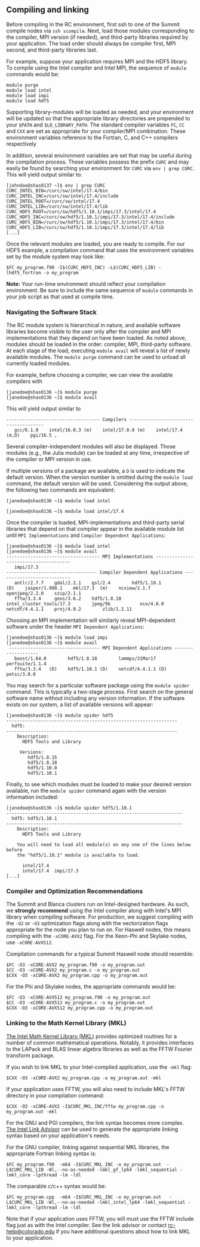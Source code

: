 ## Compiling and linking

Before compiling in the RC environment, first ssh to one of the Summit
compile nodes via `ssh scompile`. Next, load those modules
corresponding to the compiler, MPI version (if needed), and
third-party libraries required by your application. The load order
should always be compiler first, MPI second, and third-party libraries
last.

For example, suppose your application requires MPI and the HDF5
library. To compile using the Intel compiler and Intel MPI, the
sequence of `module` commands would be:

```
module purge
module load intel
module load impi
module load hdf5
```

Supporting library-modules will be loaded as needed, and your
environment will be updated so that the appropriate library
directories are prepended to your `$PATH` and `$LD_LIBRARY_PATH`. The
standard compiler variables `FC`, `CC` and `CXX` are set as
appropriate for your compiler/MPI combination. These environment
variables reference to the Fortran, C, and C++ compilers respectively

In addition, several environment variables are set that may be useful
during the compilation process.  These variables possess the prefix
`CURC` and may easily be found by searching your environment for
`CURC` via `env | grep CURC`. This will yield output similar to:

```
[johndoe@shas0137 ~]$ env | grep CURC
CURC_INTEL_BIN=/curc/sw/intel/17.4/bin
CURC_INTEL_INC=/curc/sw/intel/17.4/include
CURC_INTEL_ROOT=/curc/sw/intel/17.4
CURC_INTEL_LIB=/curc/sw/intel/17.4/lib
CURC_HDF5_ROOT=/curc/sw/hdf5/1.10.1/impi/17.3/intel/17.4
CURC_HDF5_INC=/curc/sw/hdf5/1.10.1/impi/17.3/intel/17.4/include
CURC_HDF5_BIN=/curc/sw/hdf5/1.10.1/impi/17.3/intel/17.4/bin
CURC_HDF5_LIB=/curc/sw/hdf5/1.10.1/impi/17.3/intel/17.4/lib
[...]
```

Once the relevant modules are loaded, you are ready to compile. For
our HDF5 example, a compilation command that uses the environment
variables set by the module system may look like:

```
$FC my_program.f90 -I$(CURC_HDF5_INC) -L$(CURC_HDF5_LIB) -lhdf5_fortran -o my_program
```

**Note:** Your run-time environment should reflect your compilation
environment. Be sure to include the same sequence of `module` commands
in your job script as that used at compile time.


### Navigating the Software Stack

The RC module system is hierarchical in nature, and available software
libraries become visible to the user only after the compiler and MPI
implementations that they depend on have been loaded. As noted above,
modules should be loaded in the order: compiler, MPI, third-party
software.  At each stage of the load, executing `module avail` will
reveal a list of newly available modules.  The `module purge` command
can be used to unload all currently loaded modules.

For example, before choosing a compiler, we can view the available
compilers with

```
[janedoe@shas0136 ~]$ module purge
[janedoe@shas0136 ~]$ module avail
```

This will yield output similar to

```
----------------------------------- Compilers --------------------------------------
   gcc/6.1.0    intel/16.0.3 (m)    intel/17.0.0 (m)    intel/17.4 (m,D)    pgi/16.5 ,
```

Several compiler-independent modules will also be displayed. Those
modules (e.g., the Julia module) can be loaded at any time,
irrespective of the compiler or MPI version in use.

If multiple versions of a package are available, a `D` is used to
indicate the default version. When the version number is omitted
during the `module load` command, the default version will be
used. Considering the output above, the following two commands are
equivalent:

```[janedoe@shas0136 ~]$ module load intel ```

```[janedoe@shas0136 ~]$ module load intel/17.4 ```

Once the compiler is loaded, MPI-implementations and third-party
serial libraries that depend on that compiler appear in the available
module list until `MPI Implementations` and `Compiler Dependent
Applications`:

```
[janedoe@shas0136 ~]$ module load intel
[janedoe@shas0136 ~]$ module avail
----------------------------------- MPI Implementations --------------------------------------
   impi/17.3
---------------------------------- Compiler Dependent Applications ---------------------------
   antlr/2.7.7    gdal/2.2.1    gsl/2.4        hdf5/1.10.1              (D)    jasper/1.900.1    mkl/17.3  (m)    ncview/2.1.7      openjpeg/2.2.0    szip/2.1.1
   fftw/3.3.4     geos/3.6.2    hdf5/1.8.18    intel_cluster_tools/17.3        jpeg/9b           nco/4.6.0        netcdf/4.4.1.1    proj/4.9.2        zlib/1.2.11
```

Choosing an MPI implementation will similarly reveal MPI-dependent
software under the header `MPI Dependent Applications`:

```
[janedoe@shas0136 ~]$ module load impi
[janedoe@shas0136 ~]$ module avail
 ---------------------------------- MPI Dependent Applications -------------------
   boost/1.64.0        hdf5/1.8.18        lammps/31Mar17        perfsuite/1.1.4
   fftw/3.3.4   (D)    hdf5/1.10.1 (D)    netcdf/4.4.1.1 (D)    petsc/3.8.0

```

You may search for a particular software package using the `module
spider` command. This is typically a two-stage process. First search
on the general software name without including any version
information. If the software exists on our system, a list of available
versions will appear:

```
[janedoe@shas0136 ~]$ module spider hdf5
----------------------------------------------------------------
  hdf5:
----------------------------------------------------------------
    Description:
      HDF5 Tools and Library

     Versions:
        hdf5/1.8.15
        hdf5/1.8.18
        hdf5/1.10.0
        hdf5/1.10.1
```

Finally, to see which modules must be loaded to make your desired
version available, run the `module spider` command again with the
version information included:

```
[janedoe@shas0136 ~]$ module spider hdf5/1.10.1
------------------------------------------------------------------
  hdf5: hdf5/1.10.1
------------------------------------------------------------------
    Description:
      HDF5 Tools and Library

    You will need to load all module(s) on any one of the lines below before
    the "hdf5/1.10.1" module is available to load.

      intel/17.4
      intel/17.4  impi/17.3
[...]
```


### Compiler and Optimization Recommendations

The Summit and Blanca clusters run on Intel-designed hardware. As
such, we **strongly recommend** using the Intel compiler along with
Intel's MPI library when compiling software.  For production, we
suggest compiling with the `-O2` or `-O3` optimization flags along
with the vectorization flags appropriate for the node you plan to run
on. For Haswell nodes, this means compiling with the `-xCORE-AVX2`
flag. For the Xeon-Phi and Skylake nodes, use `-xCORE-AVX512`.

Compilation commands for a typical Summit Haswell node should resemble:

```
$FC -O3 -xCORE-AVX2 my_program.f90 -o my_program.out
$CC -O3 -xCORE-AVX2 my_program.c -o my_program.out
$CXX -O3 -xCORE-AVX2 my_program.cpp -o my_program.out
```

For the Phi and Skylake nodes, the appropriate commands would be:

```
$FC -O3 -xCORE-AVX512 my_program.f90 -o my_program.out
$CC -O3 -xCORE-AVX512 my_program.c -o my_program.out
$CXX -O3 -xCORE-AVX512 my_program.cpp -o my_program.out
```


### Linking to the Math Kernel Library (MKL)

[The Intel Math Kernel Library
(MKL)](https://software.intel.com/en-us/mkl/documentation) provides
optimized routines for a number of common mathematical
operations. Notably, it provides interfaces to the LAPack and BLAS
linear algebra libraries as well as the FFTW Fourier transform
package.

If you wish to link MKL to your Intel-compiled application, use the
`-mkl` flag:

```
$CXX -O3 -xCORE-AVX2 my_program.cpp -o my_program.out -mkl
```

If your application uses FFTW, you will also need to include MKL's
FFTW directory in your compilation command:

```
$CXX -O3 -xCORE-AVX2 -I$CURC_MKL_INC/fftw my_program.cpp -o my_program.out -mkl
```

For the GNU and PGI compilers, the link syntax becomes more
complex. [The Intel Link
Advisor](https://software.intel.com/en-us/articles/intel-mkl-link-line-advisor)
can be used to generate the appropriate linking syntax based on your
application's needs.

For the GNU compiler, linking against sequential MKL libraries, the
appropriate Fortran linking syntax is:

```
$FC my_program.f90  -m64 -I$CURC_MKL_INC -o my_program.out  -L$CURC_MKL_LIB -Wl,--no-as-needed -lmkl_gf_lp64 -lmkl_sequential -lmkl_core -lpthread -lm -ldl
```

The comparable c/c++ syntax would be:

```
$FC my_program.cpp  -m64 -I$CURC_MKL_INC -o my_program.out   -L$CURC_MKL_LIB -Wl,--no-as-needed -lmkl_intel_lp64 -lmkl_sequential -lmkl_core -lpthread -lm -ldl
```

Note that if your application uses FFTW, you will must use the FFTW
include flag just as with the Intel compiler. See the link advisor or
contact rc-help@colorado.edu if you have additional questions about
how to link MKL to your application.
